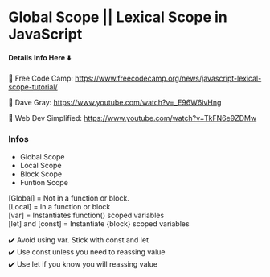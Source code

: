 # Global Scope || Lexical Scope in JavaScript

#### Details Info Here ⬇️

🚀 Free Code Camp: https://www.freecodecamp.org/news/javascript-lexical-scope-tutorial/

🚀 Dave Gray: https://www.youtube.com/watch?v=_E96W6ivHng

🚀 Web Dev Simplified: https://www.youtube.com/watch?v=TkFN6e9ZDMw

### Infos

- Global Scope
- Local Scope
- Block Scope
- Funtion Scope

[Global] = Not in a function or block. <br>
[Local] = In a function or block <br>
[var] = Instantiates function() scoped variables <br>
[let] and [const] = Instantiate {block} scoped variables <br>

✔️ Avoid using var. Stick with const and let <br>
✔️ Use const unless you need to reassing value <br>
✔️ Use let if you know you will reassing value <br>


